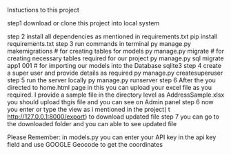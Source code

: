 Instuctions to this project

step1
  download or clone this project into local system

step 2
  install all dependencies as mentioned in requirements.txt
    pip install requirements.txt
step 3
  run commands in terminal
     py manage.py makemigrations                # for creating tables for models
     py manage.py migrate                       # for creating necessary tables required for our project
     py manage.py sql migrate app1 001          # for importing our models into the Database sqlite3
step 4
  create a super user and provide details as required
    py manage.py createsuperuser
step 5
  run the server locally
    py manage.py runserver
step 6
   After the you directed to home.html page in this you can upload your excel file as you required. I provide a sample file in the directory level as AddressSample.xlsx
   you should upload thgis file and you can see on Admin panel
step 6
  now you enter or type the view as i mentioned in the project( t http://127.0.0.1:8000/export) to download updated file
step 7
you can go to the downloaded folder and you can able to see updated file

Please Remember:
      in models.py you can enter your API key in the api key field and use  GOOGLE Geocode to get the coordinates
  
 
